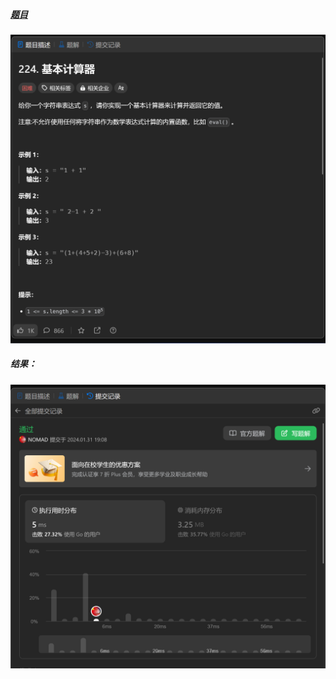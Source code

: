 ##### [题目](https://leetcode.cn/problems/basic-calculator/description/)
![pic](img.png)
##### 结果：
![pic](result.png)